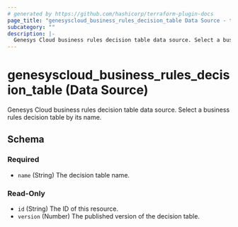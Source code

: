 ```yaml
---
# generated by https://github.com/hashicorp/terraform-plugin-docs
page_title: "genesyscloud_business_rules_decision_table Data Source - terraform-provider-genesyscloud"
subcategory: ""
description: |-
  Genesys Cloud business rules decision table data source. Select a business rules decision table by its name.
---
```


# genesyscloud_business_rules_decision_table (Data Source)

Genesys Cloud business rules decision table data source. Select a business rules decision table by its name.



<!-- schema generated by tfplugindocs -->
## Schema

### Required

- `name` (String) The decision table name.

### Read-Only

- `id` (String) The ID of this resource.
- `version` (Number) The published version of the decision table.

